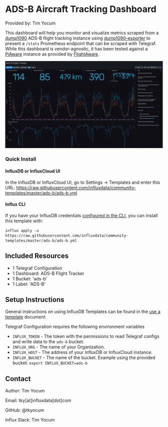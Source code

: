 # ADS-B Aircraft Tracking Dashboard

Provided by: Tim Yocum

This dashboard will help you monitor and visualize metrics scraped from a [dump1090](https://github.com/flightaware/dump1090/) ADS-B flight tracking instance using [dump1090-exporter](https://github.com/claws/dump1090-exporter) to present a `/stats` Prometheus endpoint that can be scraped with Telegraf. While this dashboard is vendor-agnostic, it has been tested against a [PiAware](https://flightaware.com/adsb/piaware/) instance as provided by [FlightAware](https://flightware.com).

![Dashboard Screenshot](screenshot.png)

### Quick Install

#### InfluxDB or InfluxCloud UI

In the InfluxDB or InfluxCloud UI, go to Settings -> Templates and enter this URL: https://raw.githubusercontent.com/influxdata/community-templates/master/ads-b/ads-b.yml

#### Influx CLI
If you have your InfluxDB credentials [configured in the CLI](https://v2.docs.influxdata.com/v2.0/reference/cli/influx/config/), you can install this template with:

```
influx apply -u https://raw.githubusercontent.com/influxdata/community-templates/master/ads-b/ads-b.yml
```

## Included Resources

  - 1 Telegraf Configuration
  - 1 Dashboard: ADS-B Flight Tracker
  - 1 Bucket: 'ads-b'
  - 1 Label: 'ADS-B'

## Setup Instructions

General instructions on using InfluxDB Templates can be found in the [use a template](../docs/use_a_template.md) document.

Telegraf Configuration requires the following environment variables
  - `INFLUX_TOKEN` - The token with the permissions to read Telegraf configs and write data to the `ads-b` bucket.
  - `INFLUX_ORG` - The name of your Organization.
  - `INFLUX_HOST` - The address of your InfluxDB or InfluxCloud instance.
  - `INFLUX_BUCKET` - The name of the bucket. Example using the provided bucket: ```export INFLUX_BUCKET=ads-b```

## Contact

Author: Tim Yocum

Email: tky[at]influxdata[dot]com

GitHub: @tkyocum

Influx Slack: Tim Yocum

